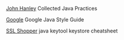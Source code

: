
[John Hanley](http://www.javapractices.com/home/HomeAction.do)
Collected Java Practices

[Google](https://google.github.io/styleguide/javaguide.html)
Google Java Style Guide

[SSL Shopper](https://www.sslshopper.com/article-most-common-java-keytool-keystore-commands.html)
java keytool keystore cheatsheet
